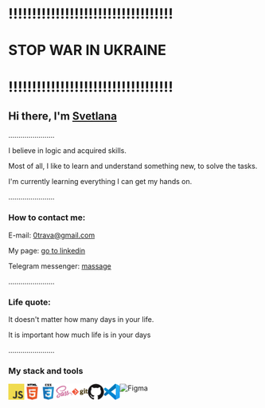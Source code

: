 # !!!!!!!!!!!!!!!!!!!!!!!!!!!!!!!!!!!
# STOP WAR IN UKRAINE
# !!!!!!!!!!!!!!!!!!!!!!!!!!!!!!!!!!!

<h2>Hi there, I'm <a href="https://www.linkedin.com/in/svetlanalytvyn/?locale=en_US" target="_blank">Svetlana</a> </h2>
<p>.......................</p>
<p>I believe in logic and acquired skills.</p>
<p>Most of all, I like to learn and understand something new, to solve the tasks.</p>
<p>I'm currently learning everything I can get my hands on.</p>
<p>.......................</p>
<h3>How to contact me:</h3>
<p>E-mail: <a href="mailto:0trava@gmail.com">0trava@gmail.com</a></p>
<p>My page: <a href="https://www.linkedin.com/in/svetlanalytvyn/?locale=en_US" target="_blank">go to linkedin</a> </p>
<p>Telegram messenger: <a href="https://t.me/Otrava09" target="_blank">massage</a> </p>
<p>.......................</p>
<h3>Life quote:</h3>
<p>It doesn't matter how many days in your life. </p>
<p>It is important how much life is in your days </p>
<p>.......................</p>
<h3>My stack and tools</h3>

<img align="left" alt="JavaScript" width="32px" src="https://raw.githubusercontent.com/github/explore/80688e429a7d4ef2fca1e82350fe8e3517d3494d/topics/javascript/javascript.png" />

<img align="left" alt="HTML5" width="32px" src="https://raw.githubusercontent.com/github/explore/80688e429a7d4ef2fca1e82350fe8e3517d3494d/topics/html/html.png" />

<img align="left" alt="CSS3" width="32px" src="https://raw.githubusercontent.com/github/explore/80688e429a7d4ef2fca1e82350fe8e3517d3494d/topics/css/css.png" />

<img align="left" alt="Sass" width="32px" src="https://raw.githubusercontent.com/github/explore/80688e429a7d4ef2fca1e82350fe8e3517d3494d/topics/sass/sass.png" />

<img align="left" alt="Git" width="32px" src="https://raw.githubusercontent.com/github/explore/80688e429a7d4ef2fca1e82350fe8e3517d3494d/topics/git/git.png" />

<img align="left" alt="GitHub" width="32px" src="https://raw.githubusercontent.com/github/explore/78df643247d429f6cc873026c0622819ad797942/topics/github/github.png" />

<img align="left" alt="Visual Studio Code" width="32px" src="https://raw.githubusercontent.com/github/explore/80688e429a7d4ef2fca1e82350fe8e3517d3494d/topics/visual-studio-code/visual-studio-code.png" />

<img alt="Figma" width="32px" src="https://avatars.githubusercontent.com/u/5155369?s=200&v=4" />
